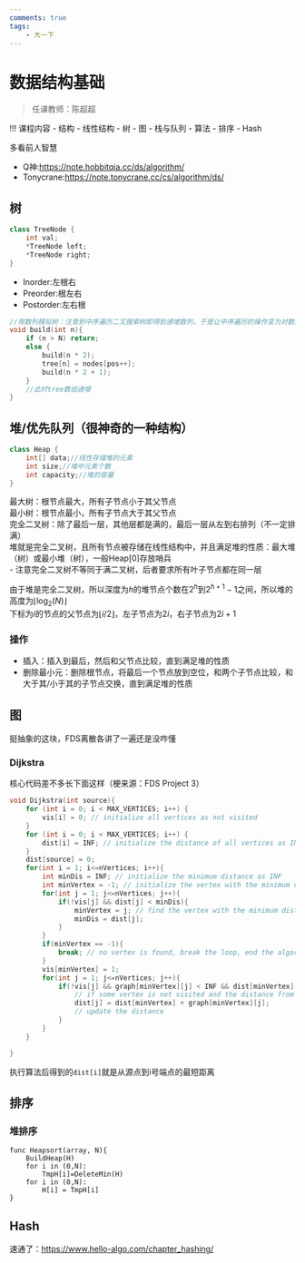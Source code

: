 ```yaml
---
comments: true
tags: 
    - 大一下
---
```


# 数据结构基础

> 任课教师：陈超超

!!! 课程内容
    - 结构
      - 线性结构
      - 树
      - 图
      - 栈与队列
    - 算法
      - 排序
      - Hash 

多看前人智慧

- Q神:https://note.hobbitqia.cc/ds/algorithm/  
- Tonycrane:https://note.tonycrane.cc/cs/algorithm/ds/  

## 树
```C++
class TreeNode {
    int val;
    *TreeNode left;
    *TreeNode right;
}
```

- Inorder:左根右
- Preorder:根左右
- Postorder:左右根

```C
//用数列模拟树：注意到中序遍历二叉搜索树即得到递增数列，于是让中序遍历的操作变为对数组赋值
void build(int n){
    if (n > N) return;
    else {
        build(n * 2);
        tree[n] = nodes[pos++];
        build(n * 2 + 1);
    }
    //此时tree数组递增
}
```

## 堆/优先队列（很神奇的一种结构）
```C++
class Heap {
    int[] data;//线性存储堆的元素
    int size;//堆中元素个数
    int capacity;//堆的容量
}
```
最大树：根节点最大，所有子节点小于其父节点  
最小树：根节点最小，所有子节点大于其父节点  
完全二叉树：除了最后一层，其他层都是满的，最后一层从左到右排列（不一定排满）  
堆就是完全二叉树，且所有节点被存储在线性结构中，并且满足堆的性质：最大堆（树）或最小堆（树），一般Heap[0]存放哨兵  
    - 注意完全二叉树不等同于满二叉树，后者要求所有叶子节点都在同一层

由于堆是完全二叉树，所以深度为$h$的堆节点个数在$2^h$到$2^{h+1}-1$之间，所以堆的高度为$\lfloor \log_2(N) \rfloor$  
下标为$i$的节点的父节点为$\lfloor i/2 \rfloor$，左子节点为$2i$，右子节点为$2i+1$

### 操作
- 插入：插入到最后，然后和父节点比较，直到满足堆的性质
- 删除最小元：删除根节点，将最后一个节点放到空位，和两个子节点比较，和大于其/小于其的子节点交换，直到满足堆的性质

## 图
挺抽象的这块，FDS离散各讲了一遍还是没咋懂
### Dijkstra
核心代码差不多长下面这样（梗来源：FDS Project 3）  

```c
void Dijkstra(int source){
    for (int i = 0; i < MAX_VERTICES; i++) {
        vis[i] = 0; // initialize all vertices as not visited
    }
    for (int i = 0; i < MAX_VERTICES; i++) {
        dist[i] = INF; // initialize the distance of all vertices as INF
    }
    dist[source] = 0;
    for(int i = 1; i<=nVertices; i++){
        int minDis = INF; // initialize the minimum distance as INF
        int minVertex = -1; // initialize the vertex with the minimum distance as -1
        for(int j = 1; j<=nVertices; j++){
            if(!vis[j] && dist[j] < minDis){
                minVertex = j; // find the vertex with the minimum distance
                minDis = dist[j];
            }
        }
        if(minVertex == -1){
            break; // no vertex is found, break the loop, end the algorithm
        }
        vis[minVertex] = 1;
        for(int j = 1; j<=nVertices; j++){
            if(!vis[j] && graph[minVertex][j] < INF && dist[minVertex] + graph[minVertex][j] < dist[j]){
                // if some vertex is not visited and the distance from the source to the vertex is shorter than the current distance
                dist[j] = dist[minVertex] + graph[minVertex][j]; 
                // update the distance
            }
        }
    }

}
```
执行算法后得到的`dist[i]`就是从源点到i号端点的最短距离

## 排序
### 堆排序
```
func Heapsort(array, N){
    BuildHeap(H)
    for i in (0,N):
        TmpH[i]=DeleteMin(H)
    for i in (0,N):
        H[i] = TmpH[i]
}
```

## Hash
速通了：https://www.hello-algo.com/chapter_hashing/